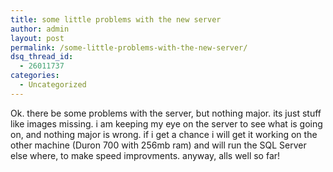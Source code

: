 ```yaml
---
title: some little problems with the new server
author: admin
layout: post
permalink: /some-little-problems-with-the-new-server/
dsq_thread_id:
  - 26011737
categories:
  - Uncategorized
---
```

Ok. there be some problems with the server, but nothing major. its just stuff like images missing. i am keeping my eye on the server to see what is going on, and nothing major is wrong. if i get a chance i will get it working on the other machine (Duron 700 with 256mb ram) and will run the SQL Server else where, to make speed improvments. anyway, alls well so far!
